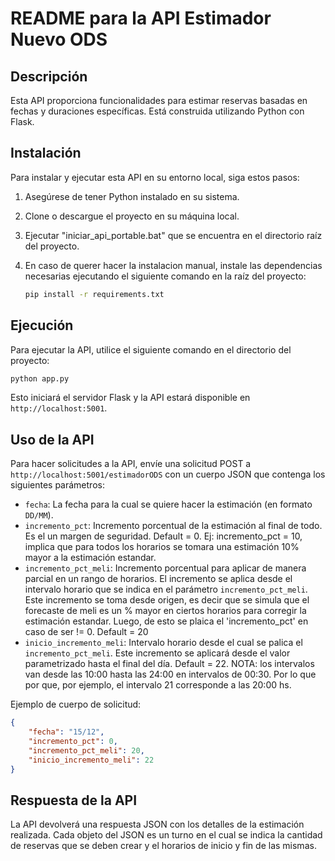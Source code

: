
# README para la API Estimador Nuevo ODS

## Descripción

Esta API proporciona funcionalidades para estimar reservas basadas en fechas y duraciones específicas. Está construida utilizando Python con Flask.

## Instalación

Para instalar y ejecutar esta API en su entorno local, siga estos pasos:

1. Asegúrese de tener Python instalado en su sistema.
2. Clone o descargue el proyecto en su máquina local.
3. Ejecutar "iniciar_api_portable.bat" que se encuentra en el directorio raíz del proyecto.
4. En caso de querer hacer la instalacion manual, instale las dependencias necesarias ejecutando el siguiente comando en la raíz del proyecto:
   
   ```bash
   pip install -r requirements.txt
   ```

## Ejecución

Para ejecutar la API, utilice el siguiente comando en el directorio del proyecto:

```bash
python app.py
```

Esto iniciará el servidor Flask y la API estará disponible en `http://localhost:5001`.

## Uso de la API

Para hacer solicitudes a la API, envíe una solicitud POST a `http://localhost:5001/estimadorODS` con un cuerpo JSON que contenga los siguientes parámetros:

- `fecha`: La fecha para la cual se quiere hacer la estimación (en formato `DD/MM`).
- `incremento_pct`: Incremento porcentual de la estimación al final de todo. Es el un margen de seguridad. Default = 0.
Ej: incremento_pct = 10, implica que para todos los horarios se tomara una estimación 10% mayor a la estimación estandar. 
- `incremento_pct_meli`: Incremento porcentual para aplicar de manera parcial en un rango de horarios. El incremento se aplica desde el intervalo horario que se indica en el parámetro `incremento_pct_meli`. Este incremento se toma desde origen, es decir que se simula que el forecaste de meli es un % mayor en ciertos horarios para corregir la estimación estandar. Luego, de esto se plaica el 'incremento_pct' en caso de ser != 0.
Default = 20
- `inicio_incremento_meli`: Intervalo horario desde el cual se palica el `incremento_pct_meli`. Este incremento se aplicará desde el valor parametrizado hasta el final del día. 
Default = 22.
NOTA: los intervalos van desde las 10:00 hasta las 24:00 en intervalos de 00:30. Por lo que por que, por ejemplo, el intervalo 21 corresponde a las 20:00 hs. 

Ejemplo de cuerpo de solicitud:

```json
{
    "fecha": "15/12",
    "incremento_pct": 0,
    "incremento_pct_meli": 20,
    "inicio_incremento_meli": 22
}
```

## Respuesta de la API

La API devolverá una respuesta JSON con los detalles de la estimación realizada. Cada objeto del JSON es un turno en el cual se indica la cantidad de reservas que se deben crear y el horarios de inicio y fin de las mismas.
